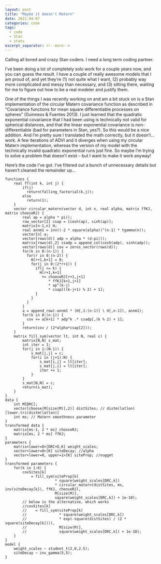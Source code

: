 ```yaml
---
layout: post
title: "Maybe it doesn't Matern"
date: 2021-04-07
categories: code
tags:
  - code
  - Stan
  - stats
excerpt_separator: <!--more-->
---
```


Calling all bored and crazy Stan coders. I need a long term coding partner.

I’ve been doing a lot of completely solo work for a couple years now, and you can guess the result. I have a couple of really awesome models that I am proud of, and yet they’re (1) not quite what I want, (2) probably way more complicated and messy than necessary, and (3) sitting there, waiting for me to figure out how to be a real modeler and justify them.<!--more-->

One of the things I was recently working on and am a bit stuck on is a Stan implementation of the circular Matern covariance function as described in “Covariance functions for mean square differentiable processes on spheres” (Guinness & Fuentes 2013). I just learned that the quadratic exponential covariance that I had been using is technically not valid for spherical distances, and that the linear exponential covariance is non-differentiable (bad for parameters in Stan, yes?). So this would be a nice addition. And I’m pretty sure I translated the math correctly, but it doesn’t… work. A few iterations of ADVI and it diverges when using my circular Matern implementation, whereas the version of my model with the technically invalid quadratic exponential runs just fine. So maybe I’m trying to solve a problem that doesn’t exist – but I want to make it work anyway!

Here’s the code I’ve got. I’ve filtered out a bunch of unnecessary details but haven’t cleaned the remainder up…

```
functions {
    real ff(int k, int j) {
        if(j)
          return(falling_factorial(k,j));
        else
          return(1);
    }
    vector circular_matern(vector d, int n, real alpha, matrix ffKJ, matrix chooseRJ) {
        real ap = alpha * pi();
        row_vector[2] csap = [cosh(ap), sinh(ap)];
        matrix[n-1,n] H;
        real annm1 = inv((-2 * square(alpha))^(n-1) * tgamma(n));
        vector[n] a;
        vector[rows(d)] adp = alpha * (d-pi());
        matrix[rows(d),2] csadp = append_col(cosh(adp), sinh(adp));
        vector[rows(d)] cov = zeros_vector(rows(d));
        for(k in 0:(n-1)) {
          for(r in 0:(n-2)) {
            H[r+1,k+1] = 0;
            for(j in 0:(2*r+1)) {
              if(j <= k) {
                H[r+1,k+1]
                 += chooseRJ[r+1,j+1]
                    * ffKJ[k+1,j+1]
                    * ap^(k-j)
                    * csap[((k-j+1) % 2) + 1];
              }
            }
          }
        }
        a = append_row(-annm1 * (H[,1:(n-1)] \ H[,n-1]), annm1);
        for(k in 0:(n-1)) {
          cov += a[k+1] * adp^k .* csadp[,(k % 2) + 1];
        }
        return(cov / (2*alpha*csap[2]));
    }
    matrix fill_sym(vector lt, int N, real c) {
        matrix[N,N] s_mat;
        int iter = 1;
        for(j in 1:(N-1)) {
            s_mat[j,j] = c;
            for(i in (j+1):N) {
                s_mat[i,j] = lt[iter];
                s_mat[j,i] = lt[iter];
                iter += 1;
            }
        }
        s_mat[N,N] = c;
        return(s_mat);
    }
}
data {
    int M[DRC];
    vector[choose(M[size(M)],2)] distSites; // distm(latlon)[lower.tri(distm(latlon)]
    int ms; // Matern smoothness parameter
}
transformed data {
    matrix[ms-1, 2 * ms] chooseRJ;
    matrix[ms, 2 * ms] ffKJ;
}
parameters {
    matrix<lower=0>[DRC+D,K] weight_scales;
    vector<lower=0>[K] siteDecay; //alpha
    vector<lower=0, upper=1>[K] siteProp; //nugget
}
transformed parameters {
    for(k in 1:K) {
        covSites[k]
            = fill_sym(siteProp[k]
                       * square(weight_scales[DRC,k])
                       * circular_matern(distSites, ms, inv(siteDecay[k]), ffKJ, chooseRJ),
                       M[size(M)],
                       square(weight_scales[DRC,k]) + 1e-10);
        // below is the alternative, which works
        //covSites[k]
        //    = fill_sym(siteProp[k]
        //               * square(weight_scales[DRC,k])
        //               * exp(-square(distSites) / (2 * square(siteDecay[k]))),
        //               M[size(M)],
        //               square(weight_scales[DRC,k]) + 1e-10);
    }
}
model {
    weight_scales ~ student_t(2,0,2.5);
    siteDecay ~ inv_gamma(5,5);
}
```
